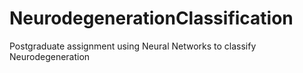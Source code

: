 # NeurodegenerationClassification
Postgraduate assignment using Neural Networks to classify Neurodegeneration 
